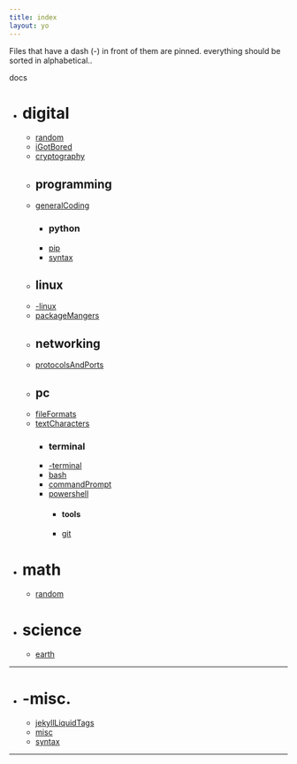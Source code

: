 ```yaml
---
title: index
layout: yo
---
```


Files that have a dash (-) in front of them are pinned. 
everything should be sorted in alphabetical..



docs
- # digital
	- [random](digital/random.md)
	- [iGotBored](digital/iGotBored.md)
	- [cryptography](digital/cryptography.md)
	- ## programming
	- [generalCoding](digital/coding/generalCoding.md)
		- ### python
		- [pip](digital/coding/python/pip.md)
		- [syntax](digital/coding/python/syntax.md)
	- ## linux
	- [-linux](digital/linux/-linux.md)
	- [packageMangers](digital/linux/packageMangers.md)
	- ## networking
	- [protocolsAndPorts](digital/networking/protocolsAndPorts.md)
	- ## pc
	- [fileFormats](digital/pc/fileFormats.md)
	- [textCharacters](digital/pc/textCharacters.md)
		- ### terminal
		- [-terminal](digital/pc/terminal/-terminal.md)
		- [bash](digital/pc/terminal/bash.md)
		- [commandPrompt](digital/pc/terminal/commandPrompt.md)
		- [powershell](digital/pc/terminal/powershell.md)
			- #### tools
			- [git](digital/pc/terminal/tools/git.md)
- # math
	- [random](math/random.md)
- # science
	- [earth](science/earth.md)


---
- # -misc.
	- [jekyllLiquidTags](-misc/jekyllLiquidTags.md)
	- [misc](-misc/misc.md)
	- [syntax](-misc/syntax.md)

---

